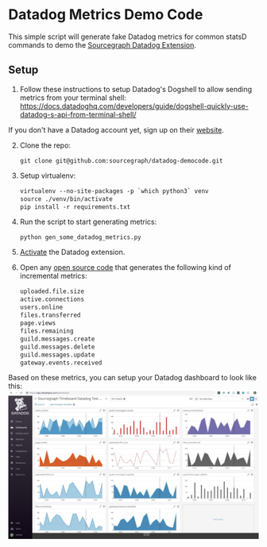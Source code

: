 # Datadog Metrics Demo Code

This simple script will generate fake Datadog metrics for common statsD commands to demo the [Sourcegraph Datadog Extension](https://github.com/sourcegraph/sourcegraph-datadog-metrics).


## Setup

1. Follow these instructions to setup Datadog's Dogshell to allow sending metrics from your terminal shell:
https://docs.datadoghq.com/developers/guide/dogshell-quickly-use-datadog-s-api-from-terminal-shell/

If you don't have a Datadog account yet, sign up on their [website](https://datadog.com).

2) Clone the repo:

    ```
    git clone git@github.com:sourcegraph/datadog-democode.git
    ```

3) Setup virtualenv:

    ```
    virtualenv --no-site-packages -p `which python3` venv
    source ./venv/bin/activate
    pip install -r requirements.txt
    ```

6) Run the script to start generating metrics:

    ```
    python gen_some_datadog_metrics.py
    ```

7) [Activate](https://sourcegraph.com/extensions/sourcegraph/datadog-metrics) the Datadog extension.

8) Open any [open source code](https://sourcegraph.com/github.com/sourcegraph/datadog-democode@master/-/blob/democode.py?diff=dcaaf3c8b0863a16f39c11aa69d27fd870654a34&utm_source=chrome-extension) that generates the following kind of incremental metrics:
    ```
    uploaded.file.size
    active.connections
    users.online 
    files.transferred
    page.views
    files.remaining
    guild.messages.create
    guild.messages.delete
    guild.messages.update
    gateway.events.received
    ```

Based on these metrics, you can setup your Datadog dashboard to look like this:
![Dashboard example](dashboardexample.jpg)